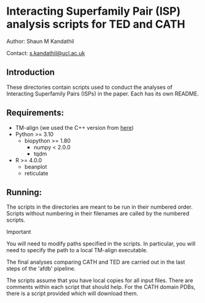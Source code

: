 # Interacting Superfamily Pair (ISP) analysis scripts for TED and CATH

Author: Shaun M Kandathil

Contact: s.kandathil@ucl.ac.uk

## Introduction

These directories contain scripts used to conduct the analyses of Interacting Superfamily Pairs (ISPs) in the paper. Each has its own README.

## Requirements:

- TM-align (we used the C++ version from [here](https://zhanggroup.org/TM-align/))
- Python >= 3.10
  - biopython >= 1.80
    - numpy < 2.0.0
    - tqdm
- R >= 4.0.0
  - beanplot
  - reticulate

## Running:

The scripts in the directories are meant to be run in their numbered order. Scripts without numbering in their filenames are called by the numbered scripts.

> [!IMPORTANT]
> You will need to modify paths specified in the scripts. In particular, you will need to specify the path to a local TM-align executable.

The final analyses comparing CATH and TED are carried out in the last steps of the 'afdb' pipeline.

The scripts assume that you have local copies for all input files. There are comments within each script that should help. For the CATH domain PDBs, there is a script provided which will download them.
